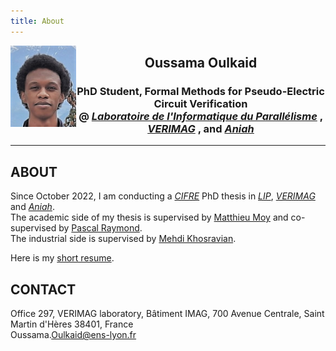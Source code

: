 ```yaml
---
title: About
---
```


<img src="pic/oussama.jpg" alt="photo" style="float: left;" width="105"/>

<center>
    <h2> Oussama Oulkaid </h2>
    <h3> 
    PhD Student, Formal Methods for Pseudo-Electric Circuit Verification <br>
    @ <i> <a href="http://www.ens-lyon.fr/LIP/">Laboratoire de l'Informatique du Parallélisme</a> </i>,
    <i> <a href="https://www-verimag.imag.fr/">VERIMAG</a> </i>,
    and <i> <a href="https://www.aniah.fr/">Aniah</a> </i>
    </h3>
   <hr>
</center>

## ABOUT
Since October 2022, I am conducting a [_CIFRE_](https://www.enseignementsup-recherche.gouv.fr/fr/les-cifre-46510) PhD thesis 
in [_LIP_](http://www.ens-lyon.fr/LIP/), [_VERIMAG_](https://www-verimag.imag.fr/">Verimag) and [_Aniah_](https://www.aniah.fr/">Aniah). \
The academic side of my thesis is supervised by [Matthieu Moy](https://matthieu-moy.fr/) 
and co-supervised by [Pascal Raymond](http://www-verimag.imag.fr/~raymond/). \
The industrial side is supervised by [Mehdi Khosravian](https://www.lamsade.dauphine.fr/~mkhosravian/).

Here is my [short resume](short-resume.pdf).

## CONTACT
Office 297, VERIMAG laboratory, Bâtiment IMAG, 700 Avenue Centrale, Saint Martin d'Hères 38401, France \
Oussama\.Oulkaid@ens-lyon.fr
